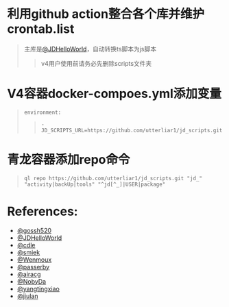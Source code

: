 # 利用github action整合各个库并维护crontab.list
> 主库是[@JDHelloWorld](https://github.com/JDHelloWorld/jd_scripts.git)，自动转换ts脚本为js脚本   
>> v4用户使用前请务必先删除scripts文件夹
# V4容器docker-compoes.yml添加变量
> `environment:`  
>> `- JD_SCRIPTS_URL=https://github.com/utterliar1/jd_scripts.git`  
# 青龙容器添加repo命令
> `ql repo https://github.com/utterliar1/jd_scripts.git "jd_" "activity|backUp|tools" "^jd[^_]|USER|package"`  
# References:
- [@gossh520](https://github.com/gossh520/jd-v4.git)
- [@JDHelloWorld](https://github.com/JDHelloWorld/jd_scripts.git)
- [@cdle](https://github.com/cdle/jd_study.git)
- [@smiek](https://github.com/smiek2221/scripts)
- [@Wenmoux](https://github.com/Wenmoux/scripts.git)
- [@passerby](https://github.com/passerby-b/JDDJ.git)
- [@airacg](https://github.com/airacg/jd_task.git)
- [@NobyDa](https://github.com/NobyDa/Script.git)
- [@yangtingxiao](https://github.com/yangtingxiao/QuantumultX.git)
- [@jiulan](https://github.com/jiulan/platypus.git)

